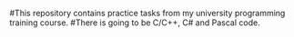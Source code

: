 #This repository contains practice tasks from my university programming training course.
#There is going to be C/C++, C# and Pascal code.
